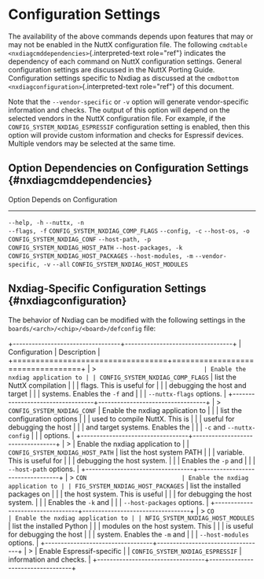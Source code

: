 Configuration Settings
======================

The availability of the above commands depends upon features that may or
may not be enabled in the NuttX configuration file. The following
`cmdtable <nxdiagcmddependencies>`{.interpreted-text role="ref"}
indicates the dependency of each command on NuttX configuration
settings. General configuration settings are discussed in the NuttX
Porting Guide. Configuration settings specific to Nxdiag as discussed at
the `cmdbottom <nxdiagconfiguration>`{.interpreted-text role="ref"} of
this document.

Note that the `--vendor-specific` or `-v` option will generate
vendor-specific information and checks. The output of this option will
depend on the selected vendors in the NuttX configuration file. For
example, if the `CONFIG_SYSTEM_NXDIAG_ESPRESSIF` configuration setting
is enabled, then this option will provide custom information and checks
for Espressif devices. Multiple vendors may be selected at the same
time.

Option Dependencies on Configuration Settings {#nxdiagcmddependencies}
---------------------------------------------

  Option                                                 Depends on Configuration
  ------------------------------------------------------ --------------------------------------
  `--help, -h` `--nuttx, -n`                             
  `--flags, -f`                                          `CONFIG_SYSTEM_NXDIAG_COMP_FLAGS`
  `--config, -c` `--host-os, -o`                         `CONFIG_SYSTEM_NXDIAG_CONF`
  `--host-path, -p`                                      `CONFIG_SYSTEM_NXDIAG_HOST_PATH`
  `--host-packages, -k`                                  `CONFIG_SYSTEM_NXDIAG_HOST_PACKAGES`
  `--host-modules, -m` `--vendor-specific, -v` `--all`   `CONFIG_SYSTEM_NXDIAG_HOST_MODULES`

Nxdiag-Specific Configuration Settings {#nxdiagconfiguration}
--------------------------------------

The behavior of Nxdiag can be modified with the following settings in
the `boards/<arch>/<chip>/<board>/defconfig` file:

+----------------------------------+----------------------------------+
| Configuration                    | Description                      |
+==================================+==================================+
| > `                              | Enable the nxdiag application to |
| CONFIG_SYSTEM_NXDIAG_COMP_FLAGS` | list the NuttX compilation       |
|                                  | flags. This is useful for        |
|                                  | debugging the host and target    |
|                                  | systems. Enables the `-f` and    |
|                                  | `--nuttx-flags` options.         |
+----------------------------------+----------------------------------+
| > `CONFIG_SYSTEM_NXDIAG_CONF`    | Enable the nxdiag application to |
|                                  | list the configuration options   |
|                                  | used to compile NuttX. This is   |
|                                  | useful for debugging the host    |
|                                  | and target systems. Enables the  |
|                                  | `-c` and `--nuttx-config`        |
|                                  | options.                         |
+----------------------------------+----------------------------------+
| >                                | Enable the nxdiag application to |
| `CONFIG_SYSTEM_NXDIAG_HOST_PATH` | list the host system PATH        |
|                                  | variable. This is useful for     |
|                                  | debugging the host system.       |
|                                  | Enables the `-p` and             |
|                                  | `--host-path` options.           |
+----------------------------------+----------------------------------+
| > `CON                           | Enable the nxdiag application to |
| FIG_SYSTEM_NXDIAG_HOST_PACKAGES` | list the installed packages on   |
|                                  | the host system. This is useful  |
|                                  | for debugging the host system.   |
|                                  | Enables the `-k` and             |
|                                  | `--host-packages` options.       |
+----------------------------------+----------------------------------+
| > `CO                            | Enable the nxdiag application to |
| NFIG_SYSTEM_NXDIAG_HOST_MODULES` | list the installed Python        |
|                                  | modules on the host system. This |
|                                  | is useful for debugging the host |
|                                  | system. Enables the `-m` and     |
|                                  | `--host-modules` options.        |
+----------------------------------+----------------------------------+
| >                                | Enable Espressif-specific        |
| `CONFIG_SYSTEM_NXDIAG_ESPRESSIF` | information and checks.          |
+----------------------------------+----------------------------------+
